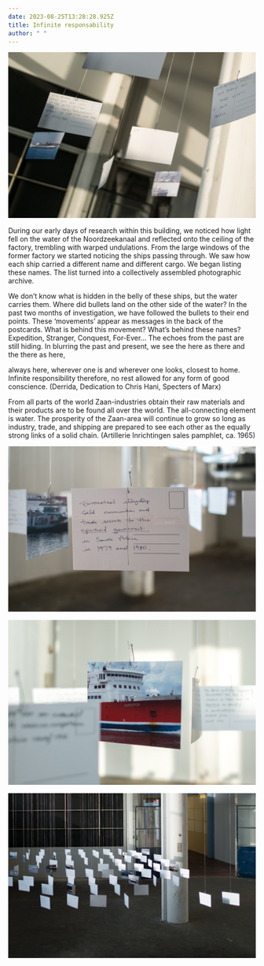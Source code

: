 ```yaml
---
date: 2023-08-25T13:28:28.925Z
title: Infinite responsability
author: " "
---
```



![alt text](img_0068.jpg "title")

During our early days of research within this building, we noticed how light fell on the water of the Noordzeekanaal and reflected onto the ceiling of the factory, trembling with warped undulations. From the large windows of the former factory we started noticing the ships passing through. We saw how each ship carried a different name and different cargo. We began listing these names. The list turned into a collectively assembled photographic archive.

We don’t know what is hidden in the belly of these ships, but the water carries them. Where did bullets land on the other side of the water? In the past two months of investigation, we have followed the bullets to their end points. These ‘movements’ appear as messages in the back of the postcards. What is behind this movement? What’s behind these names? Expedition, Stranger, Conquest, For-Ever... The echoes from the past are still hiding. In blurring the past and present, we see the here as there and the there as here,

always here, wherever one is and wherever one looks, closest to home. Infinite responsibility therefore, no rest allowed for any form of good conscience. (Derrida, Dedication to Chris Hani, Specters of Marx)

From all parts of the world Zaan-industries obtain their raw materials and their products are to be found all over the world. The all-connecting element is water. The prosperity of the Zaan-area will continue to grow so long as industry, trade, and shipping are prepared to see each other as the equally strong links of a solid chain. (Artillerie Inrichtingen sales pamphlet, ca. 1965)

![](img_0057.jpg)

![](img_0062.jpg)

![](img_0067.jpg)